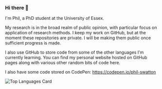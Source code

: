 ### Hi there 👋

I'm Phil, a PhD student at the University of Essex.

My research is in the broad realm of public opinion, with particular focus on application of research methods. I keep my work on GitHub, but at the moment these repositories are private. I will be making them public once sufficient progress is made.

I also use GitHub to store code from some of the other languages I'm currently learning. You can find my personal website hosted on GitHub pages along with various other random bits of code here.

I also have some code stored on CodePen: https://codepen.io/phil-swatton



![Top Languages Card](https://github-readme-stats.vercel.app/api/top-langs/?username=philswatton&layout=compact)
<!--
**philswatton/philswatton** is a ✨ _special_ ✨ repository because its `README.md` (this file) appears on your GitHub profile.

Here are some ideas to get you started:

- 🔭 I’m currently working on ...
- 🌱 I’m currently learning ...
- 👯 I’m looking to collaborate on ...
- 🤔 I’m looking for help with ...
- 💬 Ask me about ...
- 📫 How to reach me: ...
- 😄 Pronouns: ...
- ⚡ Fun fact: ...
-->
